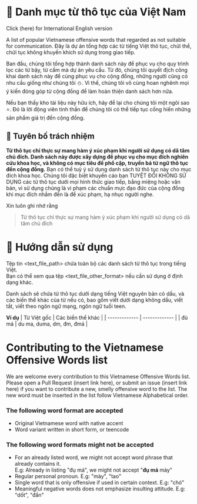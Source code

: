 # :cursing_face: Danh mục từ thô tục của Việt Nam
Click (here) for International English version

A list of popular Vietnamese offensive words that regarded as not suitable for communication.
Đây là dự án tổng hợp các từ tiếng Việt thô tục, chửi thề, chửi tục không khuyến khích sử dụng trong giao tiếp.

Ban đầu, chúng tôi tổng hợp thành danh sách này để phục vụ cho quy trình lọc các từ bậy, từ cấm mà dự án yêu cầu. Từ đó, chúng tôi quyết địch công khai danh sách này để cùng phục vụ cho cộng đồng, những người cũng có nhu cầu giống như chúng tôi :snowman:. Vì thế, chúng tôi vô cùng hoan nghênh mọi ý kiến đóng góp từ cộng đồng để làm hoàn thiện danh sách hơn nữa.

Nếu bạn thấy kho tài liệu này hữu ích, hãy để lại cho chúng tôi một ngôi sao :star:. Đó là lời động viên tinh thần để chúng tôi có thể tiếp tục cống hiến những sản phẩm giá trị đến cộng đồng.
## :scroll: Tuyên bố trách nhiệm
**Từ thô tục chỉ thực sự mang hàm ý xúc phạm khi người sử dụng có dã tâm chủ đích. Danh sách này được xây dựng để phục vụ cho mục đích nghiên cứu khoa học, và không có mục tiêu để phổ cập, truyền bá từ ngữ thô tục đến cộng đồng.** 
Bạn có thể tuỳ ý sử dụng danh sách từ thô tục này cho mục đích khoa học. Chúng tôi đặc biệt khuyến cáo bạn TUYỆT ĐỐI KHÔNG SỬ DỤNG các từ thô tục dưới mọi hình thức giao tiếp, bằng miệng hoặc văn bản, vì sử dụng chúng là vi phạm các chuẩn mực đạo đức của cộng đồng khi mục đích nhắm đến là để xúc phạm, hạ nhục người nghe.

Xin luôn ghi nhớ rằng
> Từ thô tục chỉ thực sự mang hàm ý xúc phạm khi người sử dụng có dã tâm chủ đích

# :bow_and_arrow: Hướng dẫn sử dụng
Tệp tin <text_file_path> chứa toàn bộ các danh sách từ thô tục trong tiếng Việt.  
Bạn có thể xem qua tệp <text_file_other_format> nếu cần sử dụng ở định dạng khác.

Danh sách sẽ chứa từ thô tục dưới dạng tiếng Việt nguyên bản có dấu, và các biến thể khác của từ nếu có, bao gồm viết dưới dạng không dấu, viết tắt, viết theo ngôn ngữ mạng, ngôn ngữ tuổi teen.

**Ví dụ**
| Từ Việt gốc  | Các biến thể khác |
| ------------- | ------------- |
| đủ má  | du ma, duma, dm, đm, đmá |

# Contributing to the Vietnamese Offensive Words list
We are welcome every contribution to this Vietnamese Offensive Words list. Please open a Pull Request (insert link here), or submit an issue (insert link here) if you want to contribute a new, smelly offensive word to the list.
The new word must be inserted in the list follow Vietnamese Alphabetical order.

### The following word format are accepted
- Original Vietnamese word with native accent
- Word variant written in short form, or teencode
### The following word formats might not be accepted
- For an already listed word, we might not accept word phrase that already contains it.  
E.g: Already in listing "đụ má", we might not accept "**đụ má** mày"
- Regular personal pronoun. E.g: "mày", "tao"
- Single word that is only offensive if used in certain context. E.g: "chó"  
- Meaningful negative words does not emphasize insulting attitude. E.g: "dốt", "đần"  




